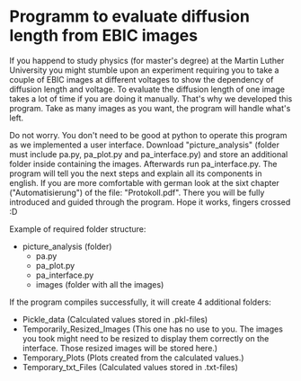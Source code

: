 # Programm to evaluate diffusion length from EBIC images
If you happend to study physics (for master's degree) at the Martin Luther University you might stumble upon an experiment requiring you to take a couple of EBIC images at different voltages to show the dependency of diffusion length and voltage. 
To evaluate the diffusion length of one image takes a lot of time if you are doing it manually.
That's why we developed this program.
Take as many images as you want, the program will handle what's left.

Do not worry. You don't need to be good at python to operate this program as we implemented a user interface.
Download "picture_analysis" (folder must include pa.py, pa_plot.py and pa_interface.py) and store an additional folder inside containing the images. 
Afterwards run pa_interface.py. The program will tell you the next steps and explain all its components in english. 
If you are more comfortable with german look at the sixt chapter ("Automatisierung") of the file: "Protokoll.pdf". 
There you will be fully introduced and guided through the program. Hope it works, fingers crossed :D

Example of required folder structure:
- picture_analysis (folder)
    - pa.py
    - pa_plot.py
    - pa_interface.py
    - images (folder with all the images)

If the program compiles successfully, it will create 4 additional folders:
- Pickle_data 
    (Calculated values stored in .pkl-files)
- Temporarily_Resized_Images 
    (This one has no use to you. 
    The images you took might need to be resized to display them correctly on the interface. 
    Those resized images will be stored here.)
- Temporary_Plots
    (Plots created from the calculated values.)
- Temporary_txt_Files
    (Calculated values stored in .txt-files)
